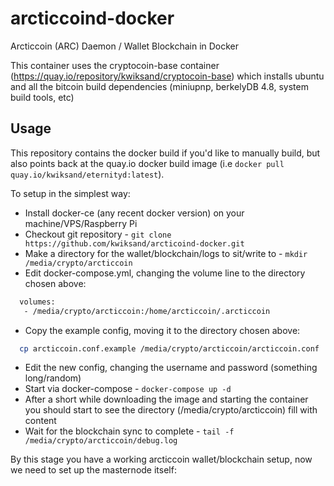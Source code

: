 # arcticcoind-docker
Arcticcoin (ARC) Daemon / Wallet Blockchain in Docker

This container uses the cryptocoin-base container (https://quay.io/repository/kwiksand/cryptocoin-base) which installs ubuntu and all the bitcoin build dependencies (miniupnp, berkelyDB 4.8, system build tools, etc)

## Usage

This repository contains the docker build if you'd like to manually build, but also points back at the quay.io docker build image (i.e `docker pull quay.io/kwiksand/eternityd:latest`).

To setup in the simplest way:
* Install docker-ce (any recent docker version) on your machine/VPS/Raspberry Pi
* Checkout git repository - `git clone https://github.com/kwiksand/arcticoind-docker.git`
* Make a directory for the wallet/blockchain/logs to sit/write to - `mkdir /media/crypto/arcticcoin`
* Edit docker-compose.yml, changing the volume line to the directory chosen above:
```bash
  volumes:
   - /media/crypto/arcticcoin:/home/arcticcoin/.arcticcoin
```
* Copy the example config, moving it to the directory chosen above:
```bash
  cp arcticcoin.conf.example /media/crypto/arcticcoin/arcticcoin.conf
```
* Edit the new config, changing the username and password (something long/random)
* Start via docker-compose - `docker-compose up -d`
* After a short while downloading the image and starting the container you should start to see the directory (/media/crypto/arcticcoin) fill with content
* Wait for the blockchain sync to complete - `tail -f /media/crypto/arcticcoin/debug.log`

By this stage you have a working arcticcoin wallet/blockchain setup, now we need to set up the masternode itself:


